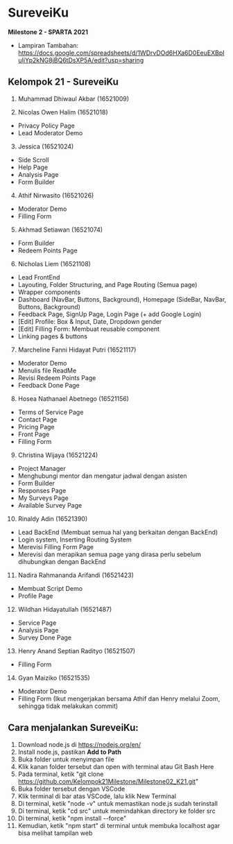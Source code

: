 # **SureveiKu**

**Milestone 2 - SPARTA 2021**
- Lampiran Tambahan: https://docs.google.com/spreadsheets/d/1WDrvDOd6HXa6D0EeuEXBpIuIjYp2kNG8jBQ6tDsXP5A/edit?usp=sharing

## Kelompok 21 - SureveiKu

1. Muhammad Dhiwaul Akbar (16521009)

2. Nicolas Owen Halim (16521018)

- Privacy Policy Page
- Lead Moderator Demo

3. Jessica (16521024)

- Side Scroll
- Help Page
- Analysis Page
- Form Builder

4. Athif Nirwasito (16521026)

- Moderator Demo
- Filling Form

5. Akhmad Setiawan (16521074)

- Form Builder
- Redeem Points Page

6. Nicholas Liem (16521108)

- Lead FrontEnd
- Layouting, Folder Structuring, and Page Routing (Semua page)
- Wrapper components
- Dashboard (NavBar, Buttons, Background), Homepage (SideBar, NavBar, Buttons, Background)
- Feedback Page, SignUp Page, Login Page (+ add Google Login)
- [Edit] Profile: Box & Input, Date, Dropdown gender
- [Edit] Filling Form: Membuat reusable component
- Linking pages & buttons

7. Marcheline Fanni Hidayat Putri (16521117)

- Moderator Demo
- Menulis file ReadMe
- Revisi Redeem Points Page
- Feedback Done Page

8. Hosea Nathanael Abetnego (16521156)

- Terms of Service Page
- Contact Page
- Pricing Page
- Front Page
- Filling Form

9. Christina Wijaya (16521224)

- Project Manager
- Menghubungi mentor dan mengatur jadwal dengan asisten
- Form Builder
- Responses Page
- My Surveys Page
- Available Survey Page

10. Rinaldy Adin (16521390)

- Lead BackEnd (Membuat semua hal yang berkaitan dengan BackEnd)
- Login system, Inserting Routing System
- Merevisi Filling Form Page
- Merevisi dan merapikan semua page yang dirasa perlu sebelum dihubungkan dengan BackEnd

11. Nadira Rahmananda Arifandi (16521423)

- Membuat Script Demo
- Profile Page

12. Wildhan Hidayatullah (16521487)

- Service Page
- Analysis Page
- Survey Done Page

13. Henry Anand Septian Radityo (16521507)

- Filling Form

14. Gyan Maiziko (16521535)

- Moderator Demo
- Filling Form (Ikut mengerjakan bersama Athif dan Henry melalui Zoom, sehingga tidak melakukan commit)

## Cara menjalankan SureveiKu:

1. Download node.js di https://nodejs.org/en/
2. Install node.js, pastikan **Add to Path**
3. Buka folder untuk menyimpan file
4. Klik kanan folder tersebut dan open with terminal atau Git Bash Here
5. Pada terminal, ketik "git clone https://github.com/Kelompok21Milestone/Milestone02_K21.git"
6. Buka folder tersebut dengan VSCode
7. Klik terminal di bar atas VSCode, lalu klik New Terminal
8. Di terminal, ketik "node -v" untuk memastikan node.js sudah terinstall
9. Di terminal, ketik "cd src" untuk memindahkan directory ke folder src
9. Di terminal, ketik "npm install --force"
10. Kemudian, ketik "npm start" di terminal untuk membuka localhost agar bisa melihat tampilan web

